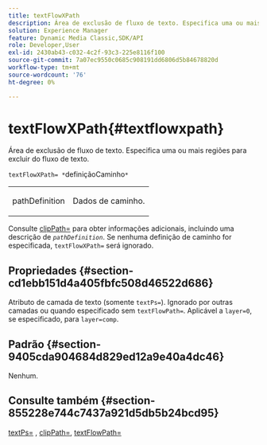 ```yaml
---
title: textFlowXPath
description: Área de exclusão de fluxo de texto. Especifica uma ou mais regiões para excluir do fluxo de texto.
solution: Experience Manager
feature: Dynamic Media Classic,SDK/API
role: Developer,User
exl-id: 2430ab43-c032-4c2f-93c3-225e8116f100
source-git-commit: 7a07ec9550c0685c908191dd6806d5b84678820d
workflow-type: tm+mt
source-wordcount: '76'
ht-degree: 0%

---
```


# textFlowXPath{#textflowxpath}

Área de exclusão de fluxo de texto. Especifica uma ou mais regiões para excluir do fluxo de texto.

`textFlowXPath= *`definiçãoCaminho`*`

<table id="simpletable_7E0EA48AEBB5426CBE948FCA18882C66"> 
 <tr class="strow"> 
  <td class="stentry"> <p><span class="varname"> pathDefinition</span> </p> </td> 
  <td class="stentry"> <p>Dados de caminho. </p></td> 
 </tr> 
</table>

Consulte [clipPath=](../../../../../is-api/http-ref/image-serving-api-ref/c-http-protocol-reference/c-command-reference/r-clippath.md#reference-8139b1b52dc54749b51b109521ddf83d) para obter informações adicionais, incluindo uma descrição de *`pathDefinition`*. Se nenhuma definição de caminho for especificada, `textFlowXPath=` será ignorado.

## Propriedades {#section-cd1ebb151d4a405fbfc508d46522d686}

Atributo de camada de texto (somente `textPs=`). Ignorado por outras camadas ou quando especificado sem `textFlowPath=`. Aplicável a `layer=0`, se especificado, para `layer=comp`.

## Padrão {#section-9405cda904684d829ed12a9e40a4dc46}

Nenhum.

## Consulte também {#section-855228e744c7437a921d5db5b24bcd95}

[textPs=](../../../../../is-api/http-ref/image-serving-api-ref/c-http-protocol-reference/c-command-reference/r-textps.md#reference-4209a2a6169f44278da2647cfb0cd767) , [clipPath=](../../../../../is-api/http-ref/image-serving-api-ref/c-http-protocol-reference/c-command-reference/r-clippath.md#reference-8139b1b52dc54749b51b109521ddf83d), [textFlowPath=](../../../../../is-api/http-ref/image-serving-api-ref/c-http-protocol-reference/c-command-reference/r-textflowpath.md#reference-0b8d9493d71342f0b6a64a6d221584ef)
